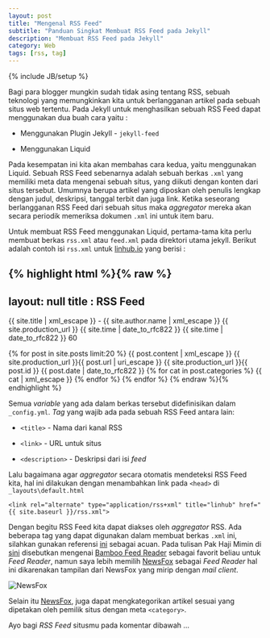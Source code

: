 ```yaml
---
layout: post
title: "Mengenal RSS Feed"
subtitle: "Panduan Singkat Membuat RSS Feed pada Jekyll"
description: "Membuat RSS Feed pada Jekyll"
category: Web
tags: [rss, tag]
---
```

{% include JB/setup %}

Bagi para blogger mungkin sudah tidak asing tentang RSS, sebuah teknologi yang memungkinkan kita untuk berlangganan artikel pada sebuah situs web tertentu. Pada Jekyll untuk menghasilkan sebuah RSS Feed dapat menggunakan dua buah cara yaitu :

- Menggunakan Plugin Jekyll - `jekyll-feed`  

- Menggunakan Liquid

Pada kesempatan ini kita akan membahas cara kedua, yaitu menggunakan Liquid. Sebuah RSS Feed sebenarnya adalah sebuah berkas `.xml` yang memiliki meta data mengenai sebuah situs, yang diikuti dengan konten dari situs tersebut. Umumnya berupa artikel yang diposkan oleh penulis lengkap dengan judul, deskripsi, tanggal terbit dan juga link. Ketika seseorang berlangganan RSS Feed dari sebuah situs maka _aggregator_ mereka akan secara periodik memeriksa dokumen `.xml` ini untuk item baru.

Untuk membuat RSS Feed menggunakan Liquid, pertama-tama kita perlu membuat berkas `rss.xml` atau `feed.xml` pada direktori utama jekyll. Berikut adalah contoh isi `rss.xml` untuk [linhub.io](https://linhub.io/) yang berisi :

{% highlight html %}{% raw %}
---
layout: null
title : RSS Feed
---

<?xml version="1.0" encoding="UTF-8" ?>
<rss version="2.0" xmlns:atom="http://www.w3.org/2005/Atom">
<channel>
        <title>{{ site.title | xml_escape }}</title>
        <description>{{ site.title | xml_escape }} - {{ site.author.name | xml_escape }}</description>
        <link>{{ site.production_url }}</link>
        <atom:link href="{{ site.production_url }}{{ site.JB.rss_path }}" rel="self" type="application/rss+xml" />
        <lastBuildDate>{{ site.time | date_to_rfc822 }}</lastBuildDate>
        <pubDate>{{ site.time | date_to_rfc822 }}</pubDate>
        <ttl>60</ttl>

{% for post in site.posts limit:20 %}
        <item>
                <title>{{ post.title | xml_escape }}</title>
                <description>{{ post.content | xml_escape }}</description>
                <link>{{ site.production_url }}{{ post.url | uri_escape }}</link>
                <guid>{{ site.production_url }}{{ post.id }}</guid>
                <pubDate>{{ post.date | date_to_rfc822 }}</pubDate>
                {% for cat in post.categories %}
                        <category>{{ cat | xml_escape }}</category>
                {% endfor %}
        </item>
{% endfor %}
</channel>
</rss>
{% endraw %}{% endhighlight %}

Semua _variable_ yang ada dalam berkas tersebut didefinisikan dalam `_config.yml`. _Tag_ yang wajib ada pada sebuah RSS Feed antara lain:

- `<title>` - Nama dari kanal RSS

- `<link>` - URL untuk situs

- `<description>` - Deskripsi dari isi _feed_

Lalu bagaimana agar _aggregator_ secara otomatis mendeteksi RSS Feed kita, hal ini dilakukan dengan menambahkan link pada `<head>` di `_layouts\default.html`

    <link rel="alternate" type="application/rss+xml" title="linhub" href="{{ site.baseurl }}/rss.xml">

Dengan begitu RSS Feed kita dapat diakses oleh _aggregator_ RSS. Ada beberapa tag yang dapat digunakan dalam membuat berkas `.xml` ini, silahkan gunakan referensi [ini](https://www.make-rss-feeds.com/rss-tags.htm) sebagai acuan. Pada tulisan Pak Haji Mimin di [sini](https://rizaumami.github.io/2017/03/27/my-favourite-firefox-plugins/) disebutkan mengenai [Bamboo Feed Reader](https://addons.mozilla.org/en-US/firefox/addon/bamboo-feed-reader/) sebagai favorit beliau untuk _Feed Reader_, namun saya lebih memilih [NewsFox](https://newsfox.mozdev.org/) sebagai _Feed Reader_ hal ini dikarenakan tampilan dari NewsFox yang mirip dengan _mail client_.

<img src="{{ site.baseurl }}/img/newsfox-rss.png" class="img-responsive" alt="NewsFox">

Selain itu [NewsFox](https://newsfox.mozdev.org/), juga dapat mengkategorikan artikel sesuai yang dipetakan oleh pemilik situs dengan meta `<category>`.

Ayo bagi _RSS Feed_ situsmu pada komentar dibawah ...
